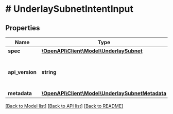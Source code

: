 # # UnderlaySubnetIntentInput

## Properties

Name | Type | Description | Notes
------------ | ------------- | ------------- | -------------
**spec** | [**\OpenAPI\Client\Model\UnderlaySubnet**](UnderlaySubnet.md) |  |
**api_version** | **string** | API Version of the Nutanix v3 API framework. | [optional] [default to '3.1.0']
**metadata** | [**\OpenAPI\Client\Model\UnderlaySubnetMetadata**](UnderlaySubnetMetadata.md) |  |

[[Back to Model list]](../../README.md#models) [[Back to API list]](../../README.md#endpoints) [[Back to README]](../../README.md)
